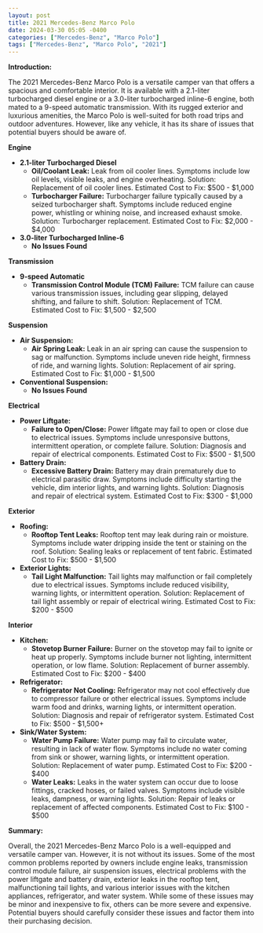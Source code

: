```yaml
---
layout: post
title: 2021 Mercedes-Benz Marco Polo
date: 2024-03-30 05:05 -0400
categories: ["Mercedes-Benz", "Marco Polo"]
tags: ["Mercedes-Benz", "Marco Polo", "2021"]
---
```

**Introduction:**

The 2021 Mercedes-Benz Marco Polo is a versatile camper van that offers a spacious and comfortable interior. It is available with a 2.1-liter turbocharged diesel engine or a 3.0-liter turbocharged inline-6 engine, both mated to a 9-speed automatic transmission. With its rugged exterior and luxurious amenities, the Marco Polo is well-suited for both road trips and outdoor adventures. However, like any vehicle, it has its share of issues that potential buyers should be aware of.

**Engine**

* **2.1-liter Turbocharged Diesel**
    * **Oil/Coolant Leak:** Leak from oil cooler lines. Symptoms include low oil levels, visible leaks, and engine overheating. Solution: Replacement of oil cooler lines. Estimated Cost to Fix: $500 - $1,000
    * **Turbocharger Failure:** Turbocharger failure typically caused by a seized turbocharger shaft. Symptoms include reduced engine power, whistling or whining noise, and increased exhaust smoke. Solution: Turbocharger replacement. Estimated Cost to Fix: $2,000 - $4,000
* **3.0-liter Turbocharged Inline-6**
    * **No Issues Found**

**Transmission**

* **9-speed Automatic**
    * **Transmission Control Module (TCM) Failure:** TCM failure can cause various transmission issues, including gear slipping, delayed shifting, and failure to shift. Solution: Replacement of TCM. Estimated Cost to Fix: $1,500 - $2,500

**Suspension**

* **Air Suspension:**
    * **Air Spring Leak:** Leak in an air spring can cause the suspension to sag or malfunction. Symptoms include uneven ride height, firmness of ride, and warning lights. Solution: Replacement of air spring. Estimated Cost to Fix: $1,000 - $1,500
* **Conventional Suspension:**
    * **No Issues Found**

**Electrical**

* **Power Liftgate:**
    * **Failure to Open/Close:** Power liftgate may fail to open or close due to electrical issues. Symptoms include unresponsive buttons, intermittent operation, or complete failure. Solution: Diagnosis and repair of electrical components. Estimated Cost to Fix: $500 - $1,500
* **Battery Drain:**
    * **Excessive Battery Drain:** Battery may drain prematurely due to electrical parasitic draw. Symptoms include difficulty starting the vehicle, dim interior lights, and warning lights. Solution: Diagnosis and repair of electrical system. Estimated Cost to Fix: $300 - $1,000

**Exterior**

* **Roofing:**
    * **Rooftop Tent Leaks:** Rooftop tent may leak during rain or moisture. Symptoms include water dripping inside the tent or staining on the roof. Solution: Sealing leaks or replacement of tent fabric. Estimated Cost to Fix: $500 - $1,500
* **Exterior Lights:**
    * **Tail Light Malfunction:** Tail lights may malfunction or fail completely due to electrical issues. Symptoms include reduced visibility, warning lights, or intermittent operation. Solution: Replacement of tail light assembly or repair of electrical wiring. Estimated Cost to Fix: $200 - $500

**Interior**

* **Kitchen:**
    * **Stovetop Burner Failure:** Burner on the stovetop may fail to ignite or heat up properly. Symptoms include burner not lighting, intermittent operation, or low flame. Solution: Replacement of burner assembly. Estimated Cost to Fix: $200 - $400
* **Refrigerator:**
    * **Refrigerator Not Cooling:** Refrigerator may not cool effectively due to compressor failure or other electrical issues. Symptoms include warm food and drinks, warning lights, or intermittent operation. Solution: Diagnosis and repair of refrigerator system. Estimated Cost to Fix: $500 - $1,500+
* **Sink/Water System:**
    * **Water Pump Failure:** Water pump may fail to circulate water, resulting in lack of water flow. Symptoms include no water coming from sink or shower, warning lights, or intermittent operation. Solution: Replacement of water pump. Estimated Cost to Fix: $200 - $400
    * **Water Leaks:** Leaks in the water system can occur due to loose fittings, cracked hoses, or failed valves. Symptoms include visible leaks, dampness, or warning lights. Solution: Repair of leaks or replacement of affected components. Estimated Cost to Fix: $100 - $500

**Summary:**

Overall, the 2021 Mercedes-Benz Marco Polo is a well-equipped and versatile camper van. However, it is not without its issues. Some of the most common problems reported by owners include engine leaks, transmission control module failure, air suspension issues, electrical problems with the power liftgate and battery drain, exterior leaks in the rooftop tent, malfunctioning tail lights, and various interior issues with the kitchen appliances, refrigerator, and water system. While some of these issues may be minor and inexpensive to fix, others can be more severe and expensive. Potential buyers should carefully consider these issues and factor them into their purchasing decision.

